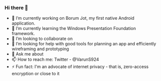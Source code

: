 ### Hi there 👋

- 🔭 I’m currently working on Borum Jot, my first native Android application.
- 🌱 I’m currently learning the Windows Presentation Foundation framework. 
- 👯 I’m looking to collaborate on 
- 🤔 I’m looking for help with good tools for planning an app and efficiently wireframing and prototyping
- 💬 Ask me about 
- 📫 How to reach me: Twitter - @VarunS924
- ⚡ Fun fact: I'm an advocate of internet privacy - that is, zero-access encryption or close to it
